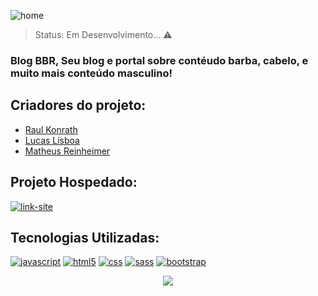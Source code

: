 ![home](https://user-images.githubusercontent.com/79872570/158883745-aeab2978-a81f-48cb-9a8d-cf25d1734699.png)


> Status: Em Desenvolvimento... ⚠️ 

### Blog BBR, Seu blog e portal sobre contéudo barba, cabelo, e muito mais conteúdo masculino!

## Criadores do projeto:
 + <a href="https://github.com/MrGeniuss">Raul Konrath</a>
 + <a href="https://github.com/LucasSantosL">Lucas Lisboa</a>
 + <a href="https://github.com/reinheimermat">Matheus Reinheimer</a>

## Projeto Hospedado:

[![link-site](https://img.shields.io/website-up-down-green-red/http/monip.org.svg)](https://reinheimermat.github.io/index.html)

## Tecnologias Utilizadas:

[![javascript](https://img.shields.io/badge/JavaScript-F7DF1E?style=for-the-badge&logo=javascript&logoColor=black)](#)
[![html5](https://img.shields.io/badge/HTML5-E34F26?style=for-the-badge&logo=html5&logoColor=white)](#)
[![css](https://img.shields.io/badge/CSS3-1572B6?style=for-the-badge&logo=css3&logoColor=white)](#)
[![sass](https://img.shields.io/badge/Sass-CC6699?style=for-the-badge&logo=sass&logoColor=white)](#)
[![bootstrap](https://img.shields.io/badge/Bootstrap-563D7C?style=for-the-badge&logo=bootstrap&logoColor=white)](#)

<center><img src="https://user-images.githubusercontent.com/79872570/158878893-94b8545f-c4b5-4b16-8de3-a8def2c92030.gif" ></center>

 
